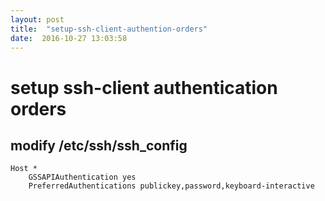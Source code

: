 ```yaml
---
layout: post
title:  "setup-ssh-client-authention-orders"
date:  2016-10-27 13:03:58
---
```


# setup ssh-client authentication orders

## modify /etc/ssh/ssh_config

    Host *
        GSSAPIAuthentication yes
        PreferredAuthentications publickey,password,keyboard-interactive
